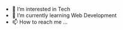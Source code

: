 - 👀 I’m interested in Tech
- 🌱 I’m currently learning Web Development
- 📫 How to reach me ...

<!---
adamsinaga/adamsinaga is a ✨ special ✨ repository because its `README.md` (this file) appears on your GitHub profile.
You can click the Preview link to take a look at your changes.
--->
